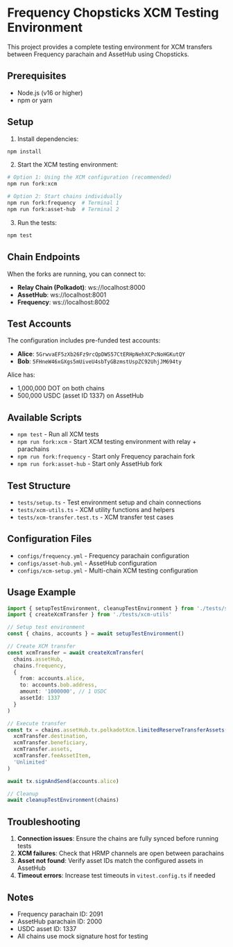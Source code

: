 # Frequency Chopsticks XCM Testing Environment

This project provides a complete testing environment for XCM transfers between Frequency parachain and AssetHub using Chopsticks.

## Prerequisites

- Node.js (v16 or higher)
- npm or yarn

## Setup

1. Install dependencies:
```bash
npm install
```

2. Start the XCM testing environment:
```bash
# Option 1: Using the XCM configuration (recommended)
npm run fork:xcm

# Option 2: Start chains individually  
npm run fork:frequency  # Terminal 1
npm run fork:asset-hub  # Terminal 2
```

3. Run the tests:
```bash
npm test
```

## Chain Endpoints

When the forks are running, you can connect to:
- **Relay Chain (Polkadot)**: ws://localhost:8000
- **AssetHub**: ws://localhost:8001  
- **Frequency**: ws://localhost:8002

## Test Accounts

The configuration includes pre-funded test accounts:
- **Alice**: `5GrwvaEF5zXb26Fz9rcQpDWS57CtERHpNehXCPcNoHGKutQY`
- **Bob**: `5FHneW46xGXgs5mUiveU4sbTyGBzmstUspZC92UhjJM694ty`

Alice has:
- 1,000,000 DOT on both chains
- 500,000 USDC (asset ID 1337) on AssetHub

## Available Scripts

- `npm test` - Run all XCM tests
- `npm run fork:xcm` - Start XCM testing environment with relay + parachains
- `npm run fork:frequency` - Start only Frequency parachain fork
- `npm run fork:asset-hub` - Start only AssetHub fork

## Test Structure

- `tests/setup.ts` - Test environment setup and chain connections
- `tests/xcm-utils.ts` - XCM utility functions and helpers
- `tests/xcm-transfer.test.ts` - XCM transfer test cases

## Configuration Files

- `configs/frequency.yml` - Frequency parachain configuration
- `configs/asset-hub.yml` - AssetHub configuration  
- `configs/xcm-setup.yml` - Multi-chain XCM testing configuration

## Usage Example

```typescript
import { setupTestEnvironment, cleanupTestEnvironment } from './tests/setup'
import { createXcmTransfer } from './tests/xcm-utils'

// Setup test environment
const { chains, accounts } = await setupTestEnvironment()

// Create XCM transfer
const xcmTransfer = await createXcmTransfer(
  chains.assetHub,
  chains.frequency,
  {
    from: accounts.alice,
    to: accounts.bob.address,
    amount: '1000000', // 1 USDC
    assetId: 1337
  }
)

// Execute transfer
const tx = chains.assetHub.tx.polkadotXcm.limitedReserveTransferAssets(
  xcmTransfer.destination,
  xcmTransfer.beneficiary,
  xcmTransfer.assets,
  xcmTransfer.feeAssetItem,
  'Unlimited'
)

await tx.signAndSend(accounts.alice)

// Cleanup
await cleanupTestEnvironment(chains)
```

## Troubleshooting

1. **Connection issues**: Ensure the chains are fully synced before running tests
2. **XCM failures**: Check that HRMP channels are open between parachains
3. **Asset not found**: Verify asset IDs match the configured assets in AssetHub
4. **Timeout errors**: Increase test timeouts in `vitest.config.ts` if needed

## Notes

- Frequency parachain ID: 2091
- AssetHub parachain ID: 2000  
- USDC asset ID: 1337
- All chains use mock signature host for testing